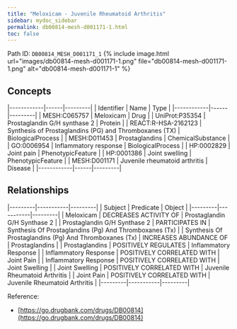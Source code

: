 ```yaml
---
title: "Meloxicam - Juvenile Rheumatoid Arthritis"
sidebar: mydoc_sidebar
permalink: db00814-mesh-d001171-1.html
toc: false 
---
```



Path ID: `DB00814_MESH_D001171_1`
{% include image.html url="images/db00814-mesh-d001171-1.png" file="db00814-mesh-d001171-1.png" alt="db00814-mesh-d001171-1" %}

## Concepts

|------------|------|---------|
| Identifier | Name | Type    |
|------------|------|---------|
| MESH:C065757 | Meloxicam | Drug |
| UniProt:P35354 | Prostaglandin G/H synthase 2 | Protein |
| REACT:R-HSA-2162123 | Synthesis of Prostaglandins (PG) and Thromboxanes (TX) | BiologicalProcess |
| MESH:D011453 | Prostaglandins | ChemicalSubstance |
| GO:0006954 | Inflammatory response | BiologicalProcess |
| HP:0002829 | Joint pain | PhenotypicFeature |
| HP:0001386 | Joint swelling | PhenotypicFeature |
| MESH:D001171 | Juvenile rheumatoid arthritis | Disease |
|------------|------|---------|

## Relationships

|---------|-----------|---------|
| Subject | Predicate | Object  |
|---------|-----------|---------|
| Meloxicam | DECREASES ACTIVITY OF | Prostaglandin G/H Synthase 2 |
| Prostaglandin G/H Synthase 2 | PARTICIPATES IN | Synthesis Of Prostaglandins (Pg) And Thromboxanes (Tx) |
| Synthesis Of Prostaglandins (Pg) And Thromboxanes (Tx) | INCREASES ABUNDANCE OF | Prostaglandins |
| Prostaglandins | POSITIVELY REGULATES | Inflammatory Response |
| Inflammatory Response | POSITIVELY CORRELATED WITH | Joint Pain |
| Inflammatory Response | POSITIVELY CORRELATED WITH | Joint Swelling |
| Joint Swelling | POSITIVELY CORRELATED WITH | Juvenile Rheumatoid Arthritis |
| Joint Pain | POSITIVELY CORRELATED WITH | Juvenile Rheumatoid Arthritis |
|---------|-----------|---------|

Reference: 
  - [https://go.drugbank.com/drugs/DB00814](https://go.drugbank.com/drugs/DB00814)
